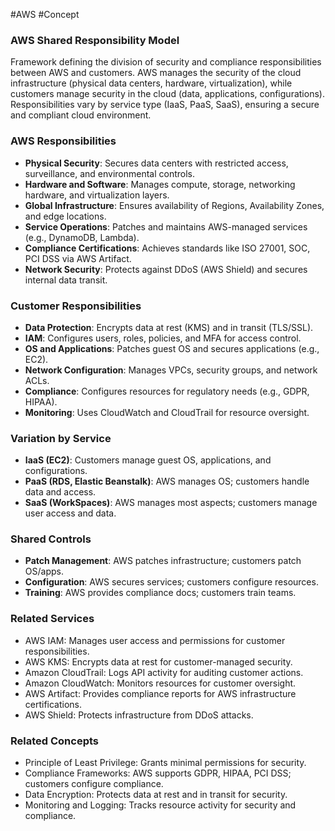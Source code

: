#AWS #Concept 
### AWS Shared Responsibility Model

Framework defining the division of security and compliance responsibilities between AWS and customers. AWS manages the security of the cloud infrastructure (physical data centers, hardware, virtualization), while customers manage security in the cloud (data, applications, configurations). Responsibilities vary by service type (IaaS, PaaS, SaaS), ensuring a secure and compliant cloud environment.

### AWS Responsibilities

- **Physical Security**: Secures data centers with restricted access, surveillance, and environmental controls.
- **Hardware and Software**: Manages compute, storage, networking hardware, and virtualization layers.
- **Global Infrastructure**: Ensures availability of Regions, Availability Zones, and edge locations.
- **Service Operations**: Patches and maintains AWS-managed services (e.g., DynamoDB, Lambda).
- **Compliance Certifications**: Achieves standards like ISO 27001, SOC, PCI DSS via AWS Artifact.
- **Network Security**: Protects against DDoS (AWS Shield) and secures internal data transit.

### Customer Responsibilities

- **Data Protection**: Encrypts data at rest (KMS) and in transit (TLS/SSL).
- **IAM**: Configures users, roles, policies, and MFA for access control.
- **OS and Applications**: Patches guest OS and secures applications (e.g., EC2).
- **Network Configuration**: Manages VPCs, security groups, and network ACLs.
- **Compliance**: Configures resources for regulatory needs (e.g., GDPR, HIPAA).
- **Monitoring**: Uses CloudWatch and CloudTrail for resource oversight.

### Variation by Service

- **IaaS (EC2)**: Customers manage guest OS, applications, and configurations.
- **PaaS (RDS, Elastic Beanstalk)**: AWS manages OS; customers handle data and access.
- **SaaS (WorkSpaces)**: AWS manages most aspects; customers manage user access and data.

### Shared Controls

- **Patch Management**: AWS patches infrastructure; customers patch OS/apps.
- **Configuration**: AWS secures services; customers configure resources.
- **Training**: AWS provides compliance docs; customers train teams.

### Related Services

- AWS IAM: Manages user access and permissions for customer responsibilities.
- AWS KMS: Encrypts data at rest for customer-managed security.
- Amazon CloudTrail: Logs API activity for auditing customer actions.
- Amazon CloudWatch: Monitors resources for customer oversight.
- AWS Artifact: Provides compliance reports for AWS infrastructure certifications.
- AWS Shield: Protects infrastructure from DDoS attacks.

### Related Concepts

- Principle of Least Privilege: Grants minimal permissions for security.
- Compliance Frameworks: AWS supports GDPR, HIPAA, PCI DSS; customers configure compliance.
- Data Encryption: Protects data at rest and in transit for security.
- Monitoring and Logging: Tracks resource activity for security and compliance.